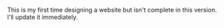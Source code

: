 This is my first time designing a website but isn't complete in this version. I'll update it immediately.

